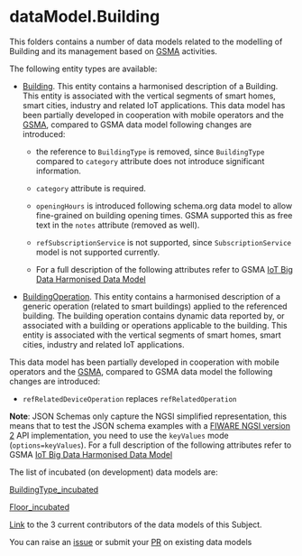 # dataModel.Building
This folders contains a number of data models related to the modelling of Building and its management based on [GSMA](https://www.gsma.com/iot/iot-big-data/) activities.

The following entity types are available:
- [Building](https://github.com/smart-data-models/dataModel.Building/blob/master/Building/README.md). This entity contains a harmonised description of a Building. This entity is associated with the vertical segments of smart homes, smart cities, industry and related IoT applications.
This data model has been partially developed in cooperation with mobile operators and the [GSMA](https://www.gsma.com/iot/iot-big-data/), compared to GSMA data model following changes are introduced:
  -   the reference to `BuildingType` is removed, since `BuildingType` compared to
    `category` attribute does not introduce significant information.

  -   `category` attribute is required.
  -   `openingHours` is introduced following schema.org data model to allow
    fine-grained on building opening times. GSMA supported this as free text in
    the `notes` attribute (removed as well).
  -   `refSubscriptionService` is not supported, since `SubscriptionService` model
    is not supported currently.
  - For a full description of the following attributes refer to GSMA [IoT Big Data Harmonised Data Model](https://github.com/GSMADeveloper/NGSI-LD-Entities)


- [BuildingOperation](https://github.com/smart-data-models/dataModel.Building/blob/master/BuildingOperation/README.md). This entity contains a harmonised description of a generic operation (related to
smart buildings) applied to the referenced building. The building operation
contains dynamic data reported by, or associated with a building or operations
applicable to the building. This entity is associated with the vertical segments
of smart homes, smart cities, industry and related IoT applications.

This data model has been partially developed in cooperation with mobile
operators and the [GSMA](https://www.gsma.com/iot/iot-big-data/), compared to
GSMA data model the following changes are introduced:

-   `refRelatedDeviceOperation` replaces `refRelatedOperation`

**Note**: JSON Schemas only capture the NGSI simplified representation, this
means that to test the JSON schema examples with a
[FIWARE NGSI version 2](http://fiware.github.io/specifications/ngsiv2/stable)
API implementation, you need to use the `keyValues` mode (`options=keyValues`).
For a full description of the following attributes refer to GSMA
[IoT Big Data Harmonised Data Model](https://github.com/GSMADeveloper/NGSI-LD-Entities)



The list of incubated (on development) data models are:

[BuildingType_incubated](https://github.com/smart-data-models/dataModel.Building/tree/master/BuildingType_incubated)

[Floor_incubated](https://github.com/smart-data-models/dataModel.Building/tree/master/Floor_incubated)

[Link](https://github.com/smart-data-models/dataModel.Building/blob/master/CONTRIBUTORS.yaml) to the 3 current contributors of the data models of this Subject.

You can raise an [issue](https://github.com/smart-data-models/dataModel.Building/issues) or submit your [PR](https://github.com/smart-data-models/dataModel.Building/pulls) on existing data models


